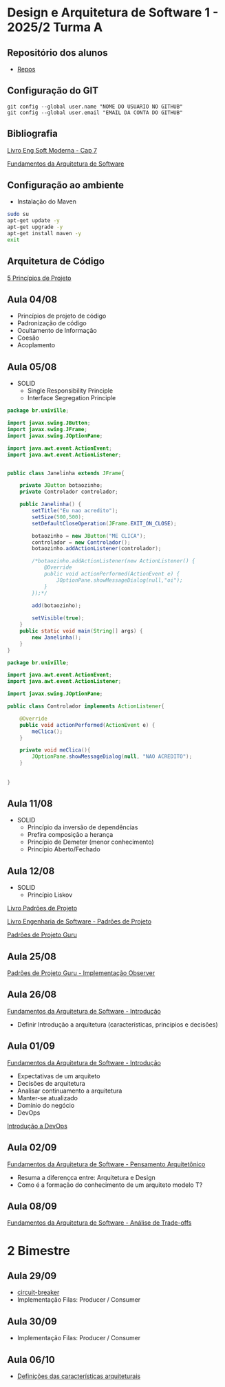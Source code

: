 # Design e Arquitetura de Software 1 - 2025/2 Turma A

## Repositório dos alunos
- [Repos](https://gist.github.com/waltercoan/48a25156a505f44097c9efbfbced7e35)

## Configuração do GIT
```
git config --global user.name "NOME DO USUARIO NO GITHUB"
git config --global user.email "EMAIL DA CONTA DO GITHUB"
```

## Bibliografia

[Livro Eng Soft Moderna - Cap 7](https://engsoftmoderna.info)

[Fundamentos da Arquitetura de Software](https://integrada.minhabiblioteca.com.br/reader/books/9788550819754/epubcfi/6/2%5B%3Bvnd.vst.idref%3Dcover%5D!/4/2/2%4051:1)


## Configuração ao ambiente

- Instalação do Maven

```bash
sudo su
apt-get update -y
apt-get upgrade -y
apt-get install maven -y
exit
```


## Arquitetura de Código

[5 Princípios de Projeto](https://engsoftmoderna.info/cap5.html)

## Aula 04/08

- Princípios de projeto de código
- Padronização de código
- Ocultamento de Informação
- Coesão
- Acoplamento

## Aula 05/08

- SOLID
  - Single Responsibility Principle
  - Interface Segregation Principle

```java
package br.univille;

import javax.swing.JButton;
import javax.swing.JFrame;
import javax.swing.JOptionPane;

import java.awt.event.ActionEvent;
import java.awt.event.ActionListener;


public class Janelinha extends JFrame{

    private JButton botaozinho;
    private Controlador controlador;

    public Janelinha() {
        setTitle("Eu nao acredito");
        setSize(500,500);
        setDefaultCloseOperation(JFrame.EXIT_ON_CLOSE);

        botaozinho = new JButton("ME CLICA");
        controlador = new Controlador();
        botaozinho.addActionListener(controlador);

        /*botaozinho.addActionListener(new ActionListener() {
            @Override
            public void actionPerformed(ActionEvent e) {
                JOptionPane.showMessageDialog(null,"oi");
            }
        });*/
        
        add(botaozinho);

        setVisible(true);
    }
    public static void main(String[] args) {
        new Janelinha();
    }
}
```


```java
package br.univille;

import java.awt.event.ActionEvent;
import java.awt.event.ActionListener;

import javax.swing.JOptionPane;

public class Controlador implements ActionListener{

    @Override
    public void actionPerformed(ActionEvent e) {
        meClica();
    }

    private void meClica(){
        JOptionPane.showMessageDialog(null, "NAO ACREDITO");
    }
    
    
}
```


## Aula 11/08

- SOLID
  - Princípio da inversão de dependências
  - Prefira composição a herança
  - Princípio de Demeter (menor conhecimento)
  - Princípio Aberto/Fechado

## Aula 12/08
- SOLID
  - Princípio Liskov

[Livro Padrões de Projeto](https://integrada.minhabiblioteca.com.br/reader/books/9788577800469/pageid/0)

[Livro Engenharia de Software - Padrões de Projeto](https://engsoftmoderna.info/cap6.html)

[Padrões de Projeto Guru](https://refactoring.guru/design-patterns)


## Aula 25/08

[Padrões de Projeto Guru - Implementação Observer](https://refactoring.guru/design-patterns/observer)

## Aula 26/08

[Fundamentos da Arquitetura de Software - Introdução](https://integrada.minhabiblioteca.com.br/reader/books/9788550819754/epubcfi/6/18[%3Bvnd.vst.idref%3Dcap1.xhtml]!/4)

- Definir Introdução a arquitetura (características, princípios e decisões)

## Aula 01/09

[Fundamentos da Arquitetura de Software - Introdução](https://integrada.minhabiblioteca.com.br/reader/books/9788550819754/epubcfi/6/18[%3Bvnd.vst.idref%3Dcap1.xhtml]!/4)

- Expectativas de um arquiteto
- Decisões de arquitetura
- Analisar continuamento a arquitetura
- Manter-se atualizado
- Domínio do negócio
- DevOps
  
[Introdução a DevOps](https://learn.microsoft.com/pt-br/training/modules/introduction-to-devops/2-what-is-devops?ns-enrollment-type=learningpath&ns-enrollment-id=learn.wwl.az-400-work-git-for-enterprise-devops)

## Aula 02/09

[Fundamentos da Arquitetura de Software - Pensamento Arquitetônico](https://integrada.minhabiblioteca.com.br/reader/books/9788550819754/epubcfi/6/22%5B%3Bvnd.vst.idref%3Dcap2.xhtml%5D!/4)

- Resuma a diferençca entre: Arquitetura e Design
- Como é a formação do conhecimento de um arquiteto modelo T?

## Aula 08/09

[Fundamentos da Arquitetura de Software - Análise de Trade-offs](https://integrada.minhabiblioteca.com.br/reader/books/9788550819754/epubcfi/6/22%5B%3Bvnd.vst.idref%3Dcap2.xhtml%5D!/4/2/58%5Bsigil_toc_id_24%5D/1:22%5B-of%2Cfs%5D)


# 2 Bimestre

## Aula 29/09

- [circuit-breaker](https://learn.microsoft.com/en-us/azure/architecture/patterns/circuit-breaker)
- Implementação Filas: Producer / Consumer

## Aula 30/09

- Implementação Filas: Producer / Consumer

## Aula 06/10

- [Definições das características arquiteturais](https://integrada.minhabiblioteca.com.br/reader/books/9788550819754/epubcfi/6/26[%3Bvnd.vst.idref%3Dcap4.xhtml]!/4)

